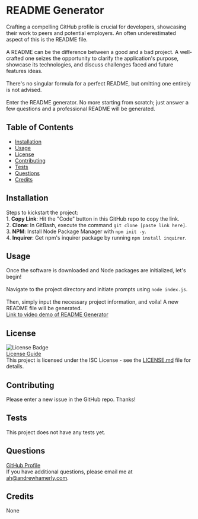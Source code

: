 # README Generator
  Crafting a compelling GitHub profile is crucial for developers, showcasing their work to peers and potential employers. An often underestimated aspect of this is the README file.<br /><br />A README can be the difference between a good and a bad project. A well-crafted one seizes the opportunity to clarify the application's purpose, showcase its technologies, and discuss challenges faced and future features ideas.<br /><br />There's no singular formula for a perfect README, but omitting one entirely is not advised.<br /><br />Enter the README generator. No more starting from scratch; just answer a few questions and a professional README will be generated.
  ## Table of Contents
  - [Installation](#installation)
  - [Usage](#usage)
  - [License](#license)
  - [Contributing](#contributing)
  - [Tests](#tests)
  - [Questions](#questions)
  - [Credits](#credits)
  ## Installation
  Steps to kickstart the project:<br />1. **Copy Link**: Hit the "Code" button in this GitHub repo to copy the link.<br />2. **Clone**: In GitBash, execute the command `git clone [paste link here]`.<br />3. **NPM**: Install Node Package Manager with `npm init -y`.<br />4. **Inquirer**: Get npm's inquirer package by running `npm install inquirer`.
  ## Usage
  Once the software is downloaded and Node packages are initialized, let's begin!<br /><br />Navigate to the project directory and initiate prompts using `node index.js`.<br /><br />Then, simply input the necessary project information, and voila! A new README file will be generated.<br />
  [Link to video demo of README Generator](https://drive.google.com/file/d/1Y-Vkb7LIPCX1cr5C0Y6N80GtxbAAZbfq/view?usp=drive_link)
  ## License
  ![License Badge](https://img.shields.io/badge/License-ISC-blue.svg)<br />
  [License Guide](https://opensource.org/licenses/ISC)<br />
  This project is licensed under the ISC License - see the [LICENSE.md](LICENSE.md) file for details.
  ## Contributing
  Please enter a new issue in the GitHub repo. Thanks!
  ## Tests
  This project does not have any tests yet.
  ## Questions
  [GitHub Profile](https://github.com/andrewhamerly)<br />
  If you have additional questions, please email me at ah@andrewhamerly.com.
  ## Credits
  None
